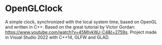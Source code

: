 # OpenGLClock
A simple clock, synchronized with the local system time, based on OpenGL and written in C++.
Based on the great tutorial by Victor Gordan: https://www.youtube.com/watch?v=45MIykWJ-C4&t=2759s.
Project made in Visual Studio 2022 with C++14, GLFW and GLAD.

